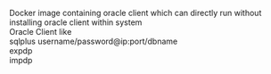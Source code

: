 Docker image containing oracle client which can directly run without installing oracle client within system  
Oracle Client like  
sqlplus username/password@ip:port/dbname  
expdp  
impdp
